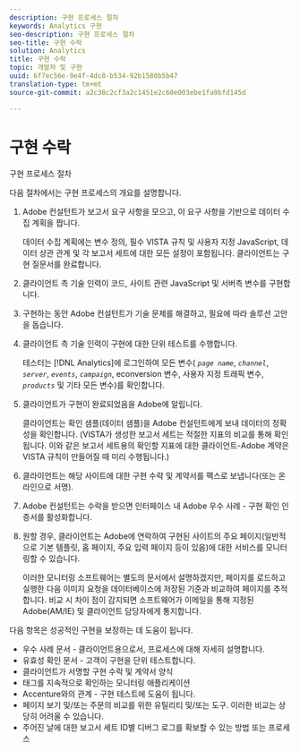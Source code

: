 ```yaml
---
description: 구현 프로세스 절차
keywords: Analytics 구현
seo-description: 구현 프로세스 절차
seo-title: 구현 수락
solution: Analytics
title: 구현 수락
topic: 개발자 및 구현
uuid: 6f7ec56e-9e4f-4dc8-b534-92b1580b5b47
translation-type: tm+mt
source-git-commit: a2c38c2cf3a2c1451e2c60e003ebe1fa9bfd145d

---
```



# 구현 수락

구현 프로세스 절차

다음 절차에서는 구현 프로세스의 개요를 설명합니다.

1. Adobe 컨설턴트가 보고서 요구 사항을 모으고, 이 요구 사항을 기반으로 데이터 수집 계획을 짭니다.

   데이터 수집 계획에는 변수 정의, 필수 VISTA 규칙 및 사용자 지정 JavaScript, 데이터 상관 관계 및 각 보고서 세트에 대한 모든 설정이 포함됩니다. 클라이언트는 구현 질문서를 완료합니다.
1. 클라이언트 측 기술 인력이 코드, 사이트 관련 JavaScript 및 서버측 변수를 구현합니다.
1. 구현하는 동안 Adobe 컨설턴트가 기술 문제를 해결하고, 필요에 따라 솔루션 고안을 돕습니다.
1. 클라이언트 측 기술 인력이 구현에 대한 단위 테스트를 수행합니다.

   테스터는 [!DNL Analytics]에 로그인하여 모든 변수( *`page name`*, *`channel`*, *`server`*, *`events`*, *`campaign`*, econversion 변수, 사용자 지정 트래픽 변수, *`products`* 및 기타 모든 변수)를 확인합니다.
1. 클라이언트가 구현이 완료되었음을 Adobe에 알립니다.

   클라이언트는 확인 샘플(데이터 샘플)을 Adobe 컨설턴트에게 보내 데이터의 정확성을 확인합니다. (VISTA가 생성한 보고서 세트는 적절한 지표의 비교를 통해 확인됩니다. 이와 같은 보고서 세트용의 확인할 지표에 대한 클라이언트-Adobe 계약은 VISTA 규칙이 만들어질 때 미리 수행됩니다.)
1. 클라이언트는 해당 사이트에 대한 구현 수락 및 계약서를 팩스로 보냅니다(또는 온라인으로 서명).
1. Adobe 컨설턴트는 수락을 받으면 인터페이스 내 Adobe 우수 사례 - 구현 확인 인증서를 활성화합니다.
1. 원할 경우, 클라이언트는 Adobe에 연락하여 구현된 사이트의 주요 페이지(일반적으로 기본 템플릿, 홈 페이지, 주요 입력 페이지 등이 있음)에 대한 서비스를 모니터링할 수 있습니다.

   이러한 모니터링 소프트웨어는 별도의 문서에서 설명하겠지만, 페이지를 로드하고 실행한 다음 이미지 요청을 데이터베이스에 저장된 기준과 비교하여 페이지를 추적합니다. 비교 시 차이 점이 감지되면 소프트웨어가 이메일을 통해 지정된 Adobe(AM/IE) 및 클라이언트 담당자에게 통지합니다.

다음 항목은 성공적인 구현을 보장하는 데 도움이 됩니다.

* 우수 사례 문서 - 클라이언트용으로서, 프로세스에 대해 자세히 설명합니다.
* 유효성 확인 문서 - 고객이 구현을 단위 테스트합니다.
* 클라이언트가 서명할 구현 수락 및 계약서 양식
* 태그를 지속적으로 확인하는 모니터링 애플리케이션
* Accenture와의 관계 - 구현 테스트에 도움이 됩니다.
* 페이지 보기 및/또는 주문의 비교를 위한 유틸리티 및/또는 도구. 이러한 비교는 상당히 어려울 수 있습니다.
* 주어진 날에 대한 보고서 세트 ID별 디버그 로그를 확보할 수 있는 방법 또는 프로세스

